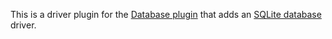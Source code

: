 This is a driver plugin for the [Database plugin](https://plugins.jenkins.io/database/) that adds an [SQLite database](https://sqlite.org/) driver.
